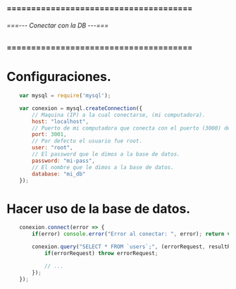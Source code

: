 ### ====================================== ###
###### ===--- Conectar con la DB ---=== ######
### ====================================== ###

# Configuraciones.

```js
	var mysql = require('mysql');

	var conexion = mysql.createConnection({
		// Maquina (IP) a la cual conectarse, (mi computadora).
		host: "localhost", 
		// Puerto de mi computadora que conecta con el puerto (3000) del contenedor.
		port: 3001, 
		// Por defecto el usuario fue root.
		user: "root", 
		// El password que le dimos a la base de datos.
		password: "mi-pass", 
		// El nombre que le dimos a la base de datos.
		database: "mi_db"
	});
```

# Hacer uso de la base de datos.

```js
	conexion.connect(error => {
		if(error) console.error("Error al conectar: ", error); return void 0;

		conexion.query("SELECT * FROM `users`;", (errorRequest, resultRequest, fields) => {
			if(errorRequest) throw errorRequest;

			// ...
		});
	});
```
